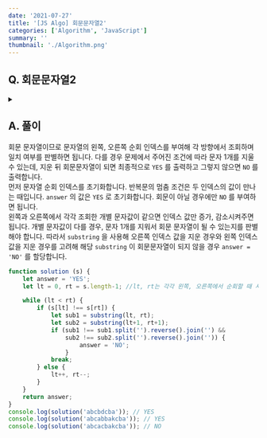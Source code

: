 ```yaml
---
date: '2021-07-27'
title: '[JS Algo] 회문문자열2'
categories: ['Algorithm', 'JavaScript']
summary: ''
thumbnail: './Algorithm.png'
---
```


## Q. 회문문자열2
<details>
<summary></summary>
<div markdown="1">       

문자열 s가 주어지면 s가 최대 문자 1개까지 지워서 회문문자열이 되면 “YES"를 출력하고, 그렇지 않으면 ”NO"를 출력하는 프로그램을 작성하세요.

</div>
</details>


## A. 풀이
회문 문자열이므로 문자열의 왼쪽, 오른쪽 순회 인덱스를 부여해 각 방향에서 조회하며 일치 여부를 판별하면 됩니다. 다를 경우 문제에서 주어진 조건에 따라 문자 1개를 지울 수 있는데, 지운 뒤 회문문자열이 되면 최종적으로 `YES` 를 출력하고 그렇지 않으면 `NO` 를 출력합니다. <br>
먼저 문자열 순회 인덱스를 초기화합니다. 반복문의 멈춤 조건은 두 인덱스의 값이 만나는 때입니다. `answer` 의 값은 `YES` 로 초기화합니다. 회문이 아닐 경우에만 `NO` 를 부여하면 됩니다.<br>
왼쪽과 오른쪽에서 각각 조회한 개별 문자값이 같으면 인덱스 값만 증가, 감소시켜주면 됩니다. 개별 문자값이 다를 경우, 문자 1개를 지워서 회문 문자열이 될 수 있는지를 판별해야 합니다. 따라서 `substring` 을 사용해 오른쪽 인덱스 값을 지운 경우와 왼쪽 인덱스 값을 지운 경우를 고려해 해당 `substring` 이 회문문자열이 되지 않을 경우 `answer = 'NO'` 를 할당합니다.  

``` javascript
function solution (s) {
    let answer = 'YES';
    let lt = 0, rt = s.length-1; //lt, rt는 각각 왼쪽, 오른쪽에서 순회할 때 사용되는 인덱스를 의미

    while (lt < rt) {
        if (s[lt] !== s[rt]) {
            let sub1 = substring(lt, rt);
            let sub2 = substring(lt+1, rt+1);
            if (sub1 !== sub1.split('').reverse().join('') &&
                sub2 !== sub2.split('').reverse().join('')) {
                    answer = 'NO';
                }
            break;
        } else {
            lt++, rt--;
        }
    }
    return answer;
}
console.log(solution('abcbdcba')); // YES
console.log(solution('abcabbakcba')); // YES
console.log(solution('abcacbakcba')); // NO
```
